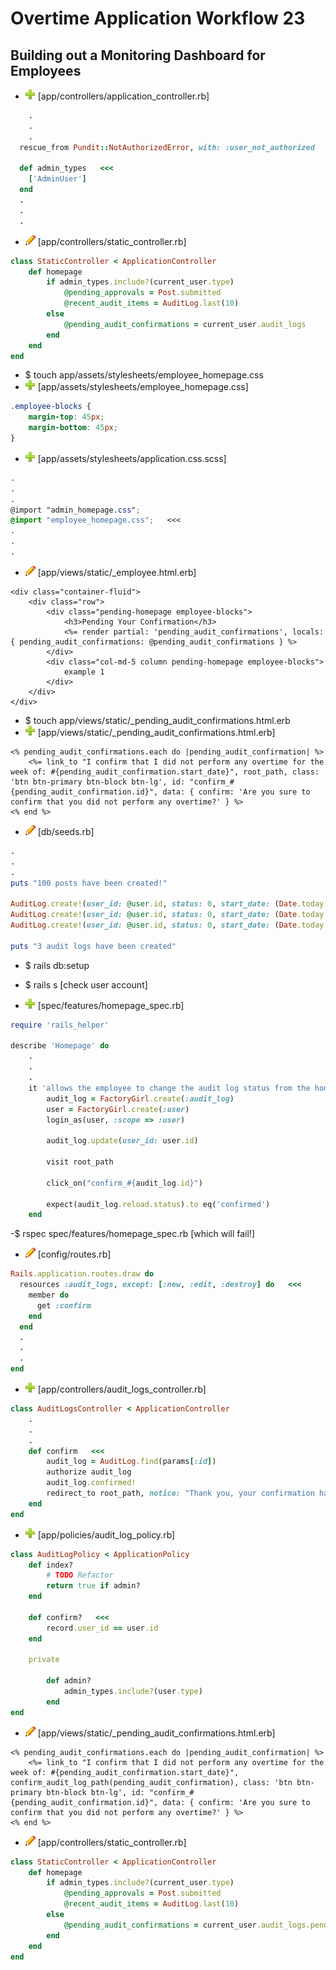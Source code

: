 # Overtime Application Workflow 23

## Building out a Monitoring Dashboard for Employees

- ![add](plus.png) [app/controllers/application_controller.rb]
```rb
	.
	.
	.
  rescue_from Pundit::NotAuthorizedError, with: :user_not_authorized

  def admin_types   <<<
  	['AdminUser']
  end
  .
  .
  .
```

- ![edit](edit.png) [app/controllers/static_controller.rb]
```rb
class StaticController < ApplicationController
	def homepage
		if admin_types.include?(current_user.type)
			@pending_approvals = Post.submitted
			@recent_audit_items = AuditLog.last(10)
		else
			@pending_audit_confirmations = current_user.audit_logs
		end
	end
end
```

- $ touch app/assets/stylesheets/employee_homepage.css
- ![add](plus.png) [app/assets/stylesheets/employee_homepage.css]
```css
.employee-blocks {
	margin-top: 45px;
	margin-bottom: 45px;
}
```

- ![add](plus.png) [app/assets/stylesheets/application.css.scss]
```scss
.
.
.
@import "admin_homepage.css";
@import "employee_homepage.css";   <<<
.
.
.
```

- ![edit](edit.png) [app/views/static/_employee.html.erb]
```erb
<div class="container-fluid">
	<div class="row">
		<div class="pending-homepage employee-blocks">
			<h3>Pending Your Confirmation</h3>
			<%= render partial: 'pending_audit_confirmations', locals: { pending_audit_confirmations: @pending_audit_confirmations } %>
		</div>
		<div class="col-md-5 column pending-homepage employee-blocks">
			example 1
		</div>
	</div>
</div>
```

- $ touch app/views/static/_pending_audit_confirmations.html.erb
- ![add](plus.png) [app/views/static/_pending_audit_confirmations.html.erb]
```erb
<% pending_audit_confirmations.each do |pending_audit_confirmation| %>
	<%= link_to "I confirm that I did not perform any overtime for the week of: #{pending_audit_confirmation.start_date}", root_path, class: 'btn btn-primary btn-block btn-lg', id: "confirm_#{pending_audit_confirmation.id}", data: { confirm: 'Are you sure to confirm that you did not perform any overtime?' } %>
<% end %>
```

- ![edit](edit.png) [db/seeds.rb]
```rb
.
.
.
puts "100 posts have been created!"

AuditLog.create!(user_id: @user.id, status: 0, start_date: (Date.today - 6.days))   <<<
AuditLog.create!(user_id: @user.id, status: 0, start_date: (Date.today - 13.days))
AuditLog.create!(user_id: @user.id, status: 0, start_date: (Date.today - 20.days))

puts "3 audit logs have been created"
```

- $ rails db:setup
- $ rails s [check user account]

- ![add](plus.png) [spec/features/homepage_spec.rb]
```rb
require 'rails_helper'

describe 'Homepage' do
	.
	.
	.
	it 'allows the employee to change the audit log status from the homepage' do
		audit_log = FactoryGirl.create(:audit_log)
		user = FactoryGirl.create(:user)
		login_as(user, :scope => :user)

		audit_log.update(user_id: user.id)

		visit root_path

		click_on("confirm_#{audit_log.id}")

		expect(audit_log.reload.status).to eq('confirmed')
	end
```

-$ rspec spec/features/homepage_spec.rb [which will fail!]

- ![edit](edit.png) [config/routes.rb]
```rb
Rails.application.routes.draw do
  resources :audit_logs, except: [:new, :edit, :destroy] do   <<<
    member do
      get :confirm
    end
  end
  .
  .
  .
end
```

- ![add](plus.png) [app/controllers/audit_logs_controller.rb]
```rb
class AuditLogsController < ApplicationController
	.
	.
	.
	def confirm   <<<
		audit_log = AuditLog.find(params[:id])
		authorize audit_log
		audit_log.confirmed!
		redirect_to root_path, notice: "Thank you, your confirmation has been successfully made."
	end
end
```

- ![add](plus.png) [app/policies/audit_log_policy.rb]
```rb
class AuditLogPolicy < ApplicationPolicy
	def index?
		# TODO Refactor
		return true if admin?
	end	

	def confirm?   <<<
		record.user_id == user.id
	end

	private 

		def admin?
			admin_types.include?(user.type)
		end
end
```

- ![edit](edit.png) [app/views/static/_pending_audit_confirmations.html.erb]
```erb
<% pending_audit_confirmations.each do |pending_audit_confirmation| %>
	<%= link_to "I confirm that I did not perform any overtime for the week of: #{pending_audit_confirmation.start_date}", confirm_audit_log_path(pending_audit_confirmation), class: 'btn btn-primary btn-block btn-lg', id: "confirm_#{pending_audit_confirmation.id}", data: { confirm: 'Are you sure to confirm that you did not perform any overtime?' } %>
<% end %>
```

- ![edit](edit.png) [app/controllers/static_controller.rb]
```rb
class StaticController < ApplicationController
	def homepage
		if admin_types.include?(current_user.type)
			@pending_approvals = Post.submitted
			@recent_audit_items = AuditLog.last(10)
		else
			@pending_audit_confirmations = current_user.audit_logs.pending   <<<
		end
	end
end
```



